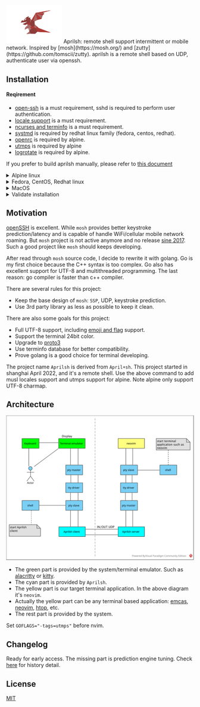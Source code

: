 <img src="img/aprilsh-avatar.png" alt="image" width="150"/>
Aprilsh: remote shell support intermittent or mobile network. Inspired by [mosh](https://mosh.org/) and [zutty](https://github.com/tomscii/zutty). aprilsh is a remote shell based on UDP, authenticate user via openssh.

## Installation

#### Reqirement

- [open-ssh](https://www.openssh.com/) is a must requirement, sshd is required to perform user authentication.
- [locale support](https://git.adelielinux.org/adelie/musl-locales/-/wikis/home) is a must requirement.
- [ncurses and terminfo](https://invisible-island.net/ncurses/) is a must requirement.
- [systmd](https://systemd.io/) is required by redhat linux family (fedora, centos, redhat).
- [openrc](https://github.com/OpenRC/openrc) is required by alpine.
- [utmps](https://skarnet.org/software/utmps/) is required by alpine
- [logrotate](https://github.com/logrotate/logrotate) is required by alpine.

If you prefer to build aprilsh manually, please refer to [this document](doc/install-alpine.md)

<details>
<summary>Alpine linux</summary>

Before start apshd, you need to make sure you can ssh login to the target server, please refer to [this doc](doc/ssh-openrc.md) to setup a ssh enabled docker container.

Note: aprilsh is still waiting for aports approval. For now please use the following private repository. The private repository only provide `x86_64` packages. Refer to [build doc](doc/build.md) to know how to build apk packages and private repositories.

```sh
# add public key
wget -P /etc/apk/keys/ https://ericwq.github.io/alpine/packager-663ebf9b.rsa.pub
# add private repository
echo "https://ericwq.github.io/alpine/v3.19/testing" >> /etc/apk/repositories
# update repositories metadata
apk update
# install client and server
apk add aprilsh
```

Now you can ssh login to the server and the aprilsh is installed, it's time to start apshd server and login with apsh.

```sh
# start apshd server
rc-service apshd start
# apsh login with port mapping
apsh -m 100 eric@localhost:8022
# apsh login without port mapping
apsh eric@localhost
```

After apsh login, you connection to the remote server is provided by aprilsh.

Note: when aports finally approve aprilsh, the above private repository will be replaced by official testing repositories. The testing repositories will provide all architecture packages.

```sh
# add testing repositories
echo "https://dl-cdn.alpinelinux.org/alpine/edge/testing" >> /etc/apk/repositories
```

</details>

<details>
<summary>Fedora, CentOS, Redhat linux</summary>

Before start apshd, you need to make sure you can ssh login to the target server, please refer to [this doc](doc/ssh-systemd.md) to setup a ssh enabled docker container.

Note: This is a private yum/dnf repositories, it only provides `x86_64` packages. Refer to [rpms doc](https://codeberg.org/ericwq/rpms#build-rpm-packages) to understand how to build rpm packages and dnf repositories.

```sh
# import public key to rpm DB
rpm --import https://ericwq.codeberg.page/RPM-GPG-KEY-wangqi
# add new repo to dnf repository
dnf config-manager --add-repo https://ericwq.codeberg.page/aprilsh.repo
# install client and server
dnf install -y aprilsh
```

Now you can ssh login to the server, it's time to start apshd service and login with apsh.

```sh
sudo systemctl start apshd.service      # start apshd service
sudo journalctl -f -u apshd.service     # keep reading the latest apshd.service log
apsh -m 100 packager@localhost:8022     # apsh login to server
apsh packager@localhost                 # apsh login without port mapping
```

After apsh login, you connection to the remote server is provided by aprilsh.

</details>

<details>
<summary>MacOS</summary>

Run the following command to install aprilsh client for macOS.

```sh
brew tap ericwq/utils                   # add tap to homebrew
brew install aprilsh                    # only install aprilsh client
```

After apsh login, you connection to the remote server is provided by aprilsh.

Refer to [homebrew doc](https://github.com/ericwq/homebrew-utils) to know how to create homebrew package and tap.
</details>

<details>
<summary>Validate installation</summary>

by default apshd listen on udp localhost:8100.

```txt
openrc-nvide:~# netstat -lup
Active Internet connections (only servers)
Proto Recv-Q Send-Q Local Address           Foreign Address         State       PID/Program name
udp        0      0 localhost:8100          0.0.0.0:*                           45561/apshd
openrc-nvide:~#
```

now login to the system with apsh (aprilsh client), note the `motd`(welcome message) depends on your linux system.

```txt
qiwang@Qi15Pro client % apsh ide@localhost
openrc-nvide:0.10.2

Lua, C/C++ and Golang Integrated Development Environment.
Powered by neovim, luals, gopls and clangd.
ide@openrc-nvide:~ $
```

if you login on two terminals, on the server, there will be two server processes serve the clients. the following shows `apshd` serve two clients. one is`:8101`, the other is ':8102'

```txt
openrc:~# netstat -lp
Active Internet connections (only servers)
Proto Recv-Q Send-Q Local Address           Foreign Address         State       PID/Program name
tcp        0      0 0.0.0.0:ssh             0.0.0.0:*               LISTEN      225/sshd [listener]
tcp        0      0 :::ssh                  :::*                    LISTEN      225/sshd [listener]
udp        0      0 localhost:8100          0.0.0.0:*                           45561/apshd
udp        0      0 :::8101                 :::*                                45647/apshd
udp        0      0 :::8102                 :::*                                45612/apshd
Active UNIX domain sockets (only servers)
Proto RefCnt Flags       Type       State         I-Node PID/Program name    Path
unix  2      [ ACC ]     STREAM     LISTENING     872486 159/s6-ipcserverd   /run/utmps/.btmpd-socket
unix  2      [ ACC ]     STREAM     LISTENING     869747 253/s6-ipcserverd   /run/utmps/.utmpd-socket
unix  2      [ ACC ]     STREAM     LISTENING     866239 281/s6-ipcserverd   /run/utmps/.wtmpd-socket
openrc-nvide:~#
```

</details>

## Motivation

[openSSH](https://www.openssh.com/) is excellent. While `mosh` provides better keystroke prediction/latency and is capable of handle WiFi/cellular mobile network roaming. But `mosh` project is not active anymore and no release [sine 2017](https://github.com/mobile-shell/mosh/issues/1115). Such a good project like `mosh` should keeps developing.

After read through `mosh` source code, I decide to rewrite it with golang. Go is my first choice because the C++ syntax is too complex. Go also has excellent support for UTF-8 and multithreaded programming. The last reason: go compiler is faster than c++ compiler.

There are several rules for this project:

- Keep the base design of `mosh`: `SSP`, UDP, keystroke prediction.
- Use 3rd party library as less as possible to keep it clean.

There are also some goals for this project:

- Full UTF-8 support, including [emoji and flag](https://unicode.org/emoji/charts/emoji-list.html) support.
- Support the terminal 24bit color.
- Upgrade to [proto3](https://developers.google.com/protocol-buffers/docs/proto3)
- Use terminfo database for better compatibility.
- Prove golang is a good choice for terminal developing.

The project name `Aprilsh` is derived from `April+sh`. This project started in shanghai April 2022, and it's a remote shell. Use the above command to add musl locales support and utmps support for alpine. Note alpine only support UTF-8 charmap.

## Architecture

![aprilsh.svg](img/aprilsh.svg)

- The green part is provided by the system/terminal emulator. Such as [alacritty](https://alacritty.org/) or [kitty](https://sw.kovidgoyal.net/kitty/).
- The cyan part is provided by `Aprilsh`.
- The yellow part is our target terminal application. In the above diagram it's `neovim`.
- Actually the yellow part can be any terminal based application: [emcas](https://www.gnu.org/software/emacs/), [neovim](https://neovim.io/), [htop](https://htop.dev/), etc.
- The rest part is provided by the system.

Set `GOFLAGS="-tags=utmps"` before nvim.

## Changelog

Ready for early access. The missing part is prediction engine tuning. Check [here](doc/changelog.md) for history detail.

## License

[MIT](LICENSE)
